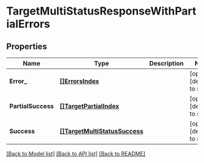 # TargetMultiStatusResponseWithPartialErrors

## Properties
Name | Type | Description | Notes
------------ | ------------- | ------------- | -------------
**Error_** | [**[]ErrorsIndex**](ErrorsIndex.md) |  | [optional] [default to null]
**PartialSuccess** | [**[]TargetPartialIndex**](TargetPartialIndex.md) |  | [optional] [default to null]
**Success** | [**[]TargetMultiStatusSuccess**](TargetMultiStatusSuccess.md) |  | [optional] [default to null]

[[Back to Model list]](../README.md#documentation-for-models) [[Back to API list]](../README.md#documentation-for-api-endpoints) [[Back to README]](../README.md)

